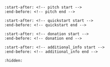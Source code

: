```{include} ../../projects/unipi-control-os/README.md
:start-after: <!-- pitch start -->
:end-before: <!-- pitch end -->
```

```{include} ../../projects/unipi-control-os/README.md
:start-after: <!-- quickstart start -->
:end-before: <!-- quickstart end -->
```

```{include} ../../projects/unipi-control-os/README.md
:start-after: <!-- donation start -->
:end-before: <!-- donation end -->
```

```{include} ../../projects/unipi-control-os/README.md
:start-after: <!-- additional_info start -->
:end-before: <!-- additional_info end -->
```

```{toctree}
:hidden:

```
